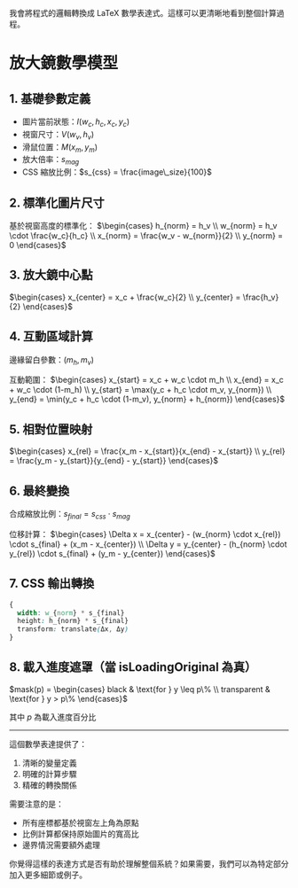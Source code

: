 我會將程式的邏輯轉換成 LaTeX 數學表達式。這樣可以更清晰地看到整個計算過程。

# 放大鏡數學模型

## 1. 基礎參數定義
- 圖片當前狀態：$I(w_c, h_c, x_c, y_c)$ 
- 視窗尺寸：$V(w_v, h_v)$
- 滑鼠位置：$M(x_m, y_m)$
- 放大倍率：$s_{mag}$
- CSS 縮放比例：$s_{css} = \frac{image\_size}{100}$

## 2. 標準化圖片尺寸
基於視窗高度的標準化：
$\begin{cases}
h_{norm} = h_v \\
w_{norm} = h_v \cdot \frac{w_c}{h_c} \\
x_{norm} = \frac{w_v - w_{norm}}{2} \\
y_{norm} = 0
\end{cases}$

## 3. 放大鏡中心點
$\begin{cases}
x_{center} = x_c + \frac{w_c}{2} \\
y_{center} = \frac{h_v}{2}
\end{cases}$

## 4. 互動區域計算
邊緣留白參數：$(m_h, m_v)$

互動範圍：
$\begin{cases}
x_{start} = x_c + w_c \cdot m_h \\
x_{end} = x_c + w_c \cdot (1-m_h) \\
y_{start} = \max(y_c + h_c \cdot m_v, y_{norm}) \\
y_{end} = \min(y_c + h_c \cdot (1-m_v), y_{norm} + h_{norm})
\end{cases}$

## 5. 相對位置映射
$\begin{cases}
x_{rel} = \frac{x_m - x_{start}}{x_{end} - x_{start}} \\
y_{rel} = \frac{y_m - y_{start}}{y_{end} - y_{start}}
\end{cases}$

## 6. 最終變換
合成縮放比例：$s_{final} = s_{css} \cdot s_{mag}$

位移計算：
$\begin{cases}
\Delta x = x_{center} - (w_{norm} \cdot x_{rel}) \cdot s_{final} + (x_m - x_{center}) \\
\Delta y = y_{center} - (h_{norm} \cdot y_{rel}) \cdot s_{final} + (y_m - y_{center})
\end{cases}$

## 7. CSS 輸出轉換
```css
{
  width: w_{norm} * s_{final}
  height: h_{norm} * s_{final}
  transform: translate(Δx, Δy)
}
```

## 8. 載入進度遮罩（當 isLoadingOriginal 為真）
$mask(p) = \begin{cases}
black & \text{for } y \leq p\% \\
transparent & \text{for } y > p\%
\end{cases}$

其中 $p$ 為載入進度百分比

---

這個數學表達提供了：
1. 清晰的變量定義
2. 明確的計算步驟
3. 精確的轉換關係

需要注意的是：
- 所有座標都基於視窗左上角為原點
- 比例計算都保持原始圖片的寬高比
- 邊界情況需要額外處理

你覺得這樣的表達方式是否有助於理解整個系統？如果需要，我們可以為特定部分加入更多細節或例子。